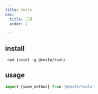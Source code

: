 ```yaml
---
title: Intro
nav:
  title: 工具
  order: 2

---
```


## install

```base
 npm instal -g @cmsfe/tools
```

## usage

```js
import {some_method} from '@cmsfe/tools'

```
